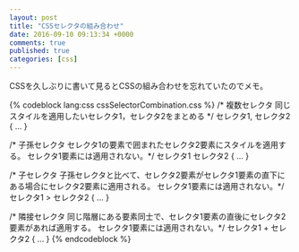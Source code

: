 ```yaml
---
layout: post
title: "CSSセレクタの組み合わせ"
date: 2016-09-10 09:13:34 +0000
comments: true
published: true
categories: [css]
---
```


CSSを久しぶりに書いて見るとCSSの組み合わせを忘れていたのでメモ。

<!--more-->

{% codeblock lang:css cssSelectorCombination.css %}
/* 複数セレクタ
  同じスタイルを適用したいセレクタ1，セレクタ2をまとめる */
セレクタ1, セレクタ2 {
  ...
}

/* 子孫セレクタ
  セレクタ1の要素で囲まれたセレクタ2要素にスタイルを適用する。
  セレクタ1要素には適用されない。*/
セレクタ1 セレクタ2 {
  ...
}

/* 子セレクタ
  子孫セレクタと比べて、セレクタ2要素がセレクタ1要素の直下にある場合にセレクタ2要素に適用される。
  セレクタ1要素には適用されない。*/
セレクタ1 > セレクタ2 {
  ...
}

/* 隣接セレクタ
  同じ階層にある要素同士で、セレクタ1要素の直後にセレクタ2要素があれば適用する。
  セレクタ1要素には適用されない。*/
セレクタ1 + セレクタ2 {
  ...
}
{% endcodeblock %}



